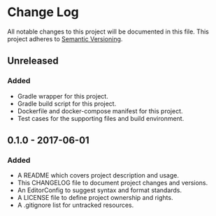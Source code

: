# Change Log

All notable changes to this project will be documented in this file. This
project adheres to [Semantic Versioning](http://semver.org).

## Unreleased

### Added

  - Gradle wrapper for this project.
  - Gradle build script for this project.
  - Dockerfile and docker-compose manifest for this project.
  - Test cases for the supporting files and build environment.

## 0.1.0 - 2017-06-01

### Added

  - A README which covers project description and usage.
  - This CHANGELOG file to document project changes and versions.
  - An EditorConfig to suggest syntax and format standards.
  - A LICENSE file to define project ownership and rights.
  - A .gitignore list for untracked resources.
